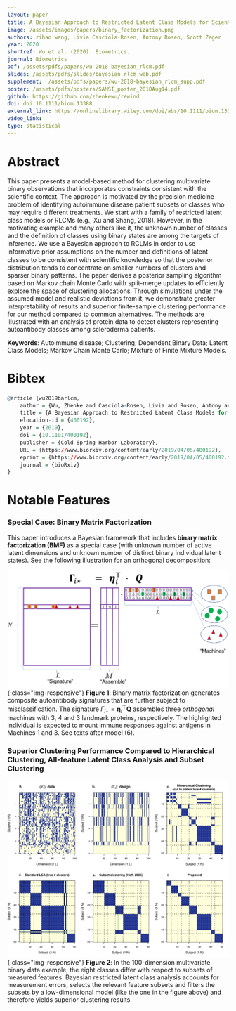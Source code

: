 ```yaml
---
layout: paper
title: A Bayesian Approach to Restricted Latent Class Models for Scientifically-Structured Clustering of Multivariate Binary Outcomes
image: /assets/images/papers/binary_factorization.png
authors: zihao wang, Livia Casciola-Rosen, Antony Rosen, Scott Zeger
year: 2020
shortref: Wu et al. (2020). Biometrics.
journal: Biometrics
pdf: /assets/pdfs/papers/wu-2018-bayesian_rlcm.pdf
slides: /assets/pdfs/slides/bayesian_rlcm_web.pdf
supplement:  /assets/pdfs/papers/wu-2018-bayesian_rlcm_supp.pdf
poster: /assets/pdfs/posters/SAMSI_poster_2018Aug14.pdf
github: https://github.com/zhenkewu/rewind
doi: doi:10.1111/biom.13388
external_link: https://onlinelibrary.wiley.com/doi/abs/10.1111/biom.13388
video_link: 
type: statistical
---
```


<!-- <details><summary>BIBTEX</summary>
<p>

</p>
</details>
 -->

# Abstract

This paper presents a model-based method for clustering multivariate binary observations that incorporates constraints consistent with the scientiﬁc context. The approach is motivated by the precision medicine problem of identifying autoimmune disease patient subsets or classes who may require diﬀerent treatments. We start with a family of restricted latent class models or RLCMs (e.g., Xu and Shang, 2018). However, in the motivating example and many others like it, the unknown number of classes and the deﬁnition of classes using binary states are among the targets of inference. We use a Bayesian approach to RCLMs in order to use informative prior assumptions on the number and deﬁnitions of latent classes to be consistent with scientiﬁc knowledge so that the posterior distribution tends to concentrate on smaller numbers of clusters and sparser binary patterns. The paper derives a posterior sampling algorithm based on Markov chain Monte Carlo with split-merge updates to eﬃciently explore the space of clustering allocations. Through simulations under the assumed model and realistic deviations from it, we demonstrate greater interpretability of results and superior ﬁnite-sample clustering performance for our method compared to common alternatives. The methods are illustrated with an analysis of protein data to detect clusters representing autoantibody classes among scleroderma patients.


**Keywords**: Autoimmune disease; Clustering; Dependent Binary Data; Latent Class Models; Markov Chain Monte Carlo; Mixture of Finite Mixture Models.

# Bibtex

```r
@article {wu2019barlcm,
	author = {Wu, Zhenke and Casciola-Rosen, Livia and Rosen, Antony and Zeger, Scott L.},
	title = {A Bayesian Approach to Restricted Latent Class Models for Scientifically-Structured Clustering of Multivariate Binary Outcomes},
	elocation-id = {400192},
	year = {2019},
	doi = {10.1101/400192},
	publisher = {Cold Spring Harbor Laboratory},
	URL = {https://www.biorxiv.org/content/early/2019/04/05/400192},
	eprint = {https://www.biorxiv.org/content/early/2019/04/05/400192.full.pdf},
	journal = {bioRxiv}
}
```

# Notable Features

### Special Case: Binary Matrix Factorization

This paper introduces a Bayesian framework that includes **binary matrix factorization (BMF)** as a special case (with unknown number of active latent dimensions and unknown number of distinct binary individual latent states). See the following illustration for an orthogonal decomposition:

![alt text](/assets/images/papers/binary_factorization.png){:class="img-responsive"}
**Figure 1**: Binary matrix factorization generates composite autoantibody signatures that are further subject to misclassification. The signature $\Gamma_{i\star}= \mathbf{\eta}_i^\top\mathbf{Q}$ assembles three *orthogonal* machines with 3, 4 and 3 landmark proteins, respectively. The highlighted individual is expected to mount immune responses against antigens in Machines 1 and 3. See texts after model (6).


### Superior Clustering Performance Compared to Hierarchical Clustering, All-feature Latent Class Analysis and Subset Clustering
![alt text](/assets/images/papers/bmf_motivating_example.jpg){:class="img-responsive"}
**Figure 2**: In the 100-dimension multivariate binary data example, the eight classes differ with respect to subsets of measured features. Bayesian restricted latent class analysis accounts for measurement errors, selects the relevant feature subsets and filters the subsets by a low-dimensional model (like the one in the figure above) and therefore yields superior clustering results. 



